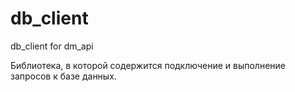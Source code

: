 # db_client
db_client for dm_api

Библиотека, в которой содержится подключение и выполнение запросов к базе данных.
